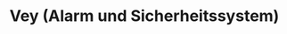 ---
title: "Vey (Alarm und Sicherheitssystem)"
url: /fulda/vey-alarm-und-sicherheitssystem/
shop: Elektronik
---